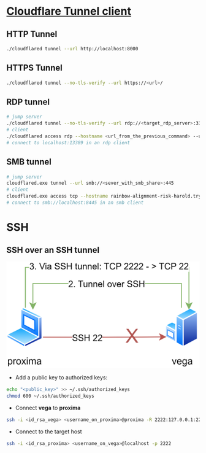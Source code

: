 # [Cloudflare Tunnel client](https://developers.cloudflare.com/cloudflare-one/connections/connect-apps/use_cases/)
## HTTP Tunnel
```sh
./cloudflared tunnel --url http://localhost:8000
```

## HTTPS Tunnel
```sh
./cloudflared tunnel --no-tls-verify --url https://<url>/
```

## RDP tunnel
```sh
# jump server
./cloudflared tunnel --no-tls-verify --url rdp://<target_rdp_server>:3389
# client
./cloudflared access rdp --hostname <url_from_the_previous_command> --url rdp://localhost:13389
# connect to localhost:13389 in an rdp client
```

## SMB tunnel
```sh
# jump server
cloudflared.exe tunnel --url smb://<sever_with_smb_share>:445
# client
cloudflared.exe access tcp --hostname rainbow-alignment-risk-harold.trycloudflare.com --url localhost:8445
# connect to smb://localhost:8445 in an smb client
```

# SSH
## SSH over an SSH tunnel
![This is an image](/Tactics/CommandAndControl/assets/ssh_over_ssh_tunnel.png)


  - Add a public key to authorized keys:
```sh
echo "<public_key>" >> ~/.ssh/authorized_keys
chmod 600 ~/.ssh/authorized_keys
```
  - Connect **vega** to **proxima**
```sh
ssh -i <id_rsa_vega> <username_on_proxima>@proxima -R 2222:127.0.0.1:22 # Listen on port TCP 2222 on proxima/localhost
```
  - Connect to the target host
```sh
ssh -i <id_rsa_proxima> <username_on_vega>@localhost -p 2222
```
